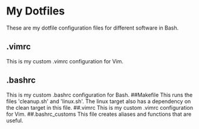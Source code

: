 # My Dotfiles
These are my dotfile configuration files for different software in Bash.
## .vimrc
This is my custom .vimrc configuration for Vim.
## .bashrc
This is my custom .bashrc configuration for Bash.
##Makefile
This runs the files 'cleanup.sh' and 'linux.sh'. The linux target also has a dependency on the clean target in this file.
##.vimrc
This is my custom .vimrc configuration for Vim.
##.bashrc\_customs
This file creates aliases and functions that are useful.

